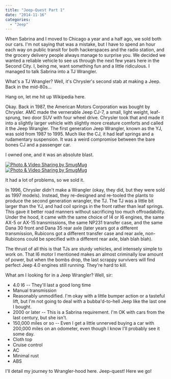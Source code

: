 ```yaml
---
title: "Jeep-Quest Part 1"
date: "2014-11-16"
categories:
  - "Jeep"
---
```


When Sabrina and I moved to Chicago a year and a half ago, we sold both our cars. I'm not saying that was a mistake, but I have to spend an hour each way on public transit for both hackerspaces and the radio station, and the grocery delivery people always manage to surprise you. We decided we wanted a reliable vehicle to see us through the next few years here in the Second City. I, being me, want something fun and a little ridiculous. I managed to talk Sabrina into a TJ Wrangler.

<!--more-->

What's a TJ Wrangler? Well, it's Chrysler's second stab at making a Jeep. Back in the mid-80s...

Hang on, let me hit up Wikipedia here.

Okay. Back in 1987, the American Motors Corporation was bought by Chrysler. AMC made the vernerable Jeep CJ-7, a small, light weight, leaf-sprung, two door SUV with four wheel drive. Chrysler took that and made it into a slightly larger vehicle with slightly more creature comforts and called it the Jeep Wrangler. The first generation Jeep Wrangler, known as the YJ, was sold from 1987 to 1995. Much like the CJ, it had leaf springs and a rudamentary suspension. It was a weird compromise between the bare bones CJ and a passenger car. 

I owned one, and it was an absolute blast.

<a href="http://agocs.smugmug.com/Other/Jeepin/i-6FnNkSr/A" title="Photo & Video Sharing by SmugMug"><img src="http://agocs.smugmug.com/Other/Jeepin/i-6FnNkSr/0/M/5738657392_ae8017eed8_o-M.jpg" title="Photo & Video Sharing by SmugMug" alt="Photo & Video Sharing by SmugMug"></a> <a href="http://agocs.smugmug.com/Other/Jeepin/i-2JBgkDb/A" title="Photo & Video Sharing by SmugMug"><img src="http://agocs.smugmug.com/Other/Jeepin/i-2JBgkDb/0/M/5738668746_7f921c5b59_o-M.jpg" title="Photo & Video Sharing by SmugMug" alt="Photo & Video Sharing by SmugMug"></a>

It had a lot of problems, so we sold it.

In 1996, Chrysler didn't make a Wrangler (okay, they did, but they were sold as 1997 models). Instead, they re-designed and re-tooled the plants to produce the second generation wrangler, the TJ. The TJ was a little bit larger than the YJ, and had coil springs in the front rather than leaf springs. This gave it better road manners without sacrificing too much offroadability. Under the hood, it came with the same choice of I4 or I6 engines, the same AX-5 or AX-15 transmissions, the same NP231 transfer case, and the same Dana 30 front and Dana 35 rear axle (later years got a different transmission, Rubicons got a different transfer case and rear axle, non-Rubicons could be specified with a different rear axle, blah blah blah). 

The thrust of all this is that TJs are sturdy vehicles, and intensely simple to work on. That I6 motor I mentioned makes an almost criminally low amount of power, but when the bombs drop, the last scrappy survivers will find perfect Jeep 4.0 engines still running. They're hard to kill.

What am I looking for in a Jeep Wrangler? Well, sir:

- 4.0 I6 -- They'll last a good long time
- Manual transmission
- Reasonably unmodified. I'm okay with a little bumper action or a tasteful lift, but I'm not going to deal with a bubba'd-to-hell Jeep like the last one I bought.
- 2000 or later -- This is a Sabrina requirement. I'm OK with cars from the last century, but she isn't.
- 150,000 miles or so -- Even I get a little unnerved buying a car with 200,000 miles on an odometer, even though I know I'll probably see it some day.
- Cloth top
- Cruise control
- AC
- Minimal rust
- ABS

I'll detail my journey to Wrangler-hood here. Jeep-quest! Here we go!

